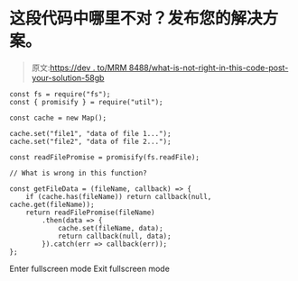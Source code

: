 # 这段代码中哪里不对？发布您的解决方案。

> 原文:[https://dev . to/MRM 8488/what-is-not-right-in-this-code-post-your-solution-58gb](https://dev.to/mrm8488/what-is-not-right-in-this-code-post-your-solution-58gb)

```
const fs = require("fs");
const { promisify } = require("util");

const cache = new Map();

cache.set("file1", "data of file 1...");
cache.set("file2", "data of file 2...");

const readFilePromise = promisify(fs.readFile);

// What is wrong in this function?

const getFileData = (fileName, callback) => {
    if (cache.has(fileName)) return callback(null, cache.get(fileName));
    return readFilePromise(fileName)
        .then(data => {
            cache.set(fileName, data);
            return callback(null, data);
        }).catch(err => callback(err));
}; 
```

Enter fullscreen mode Exit fullscreen mode